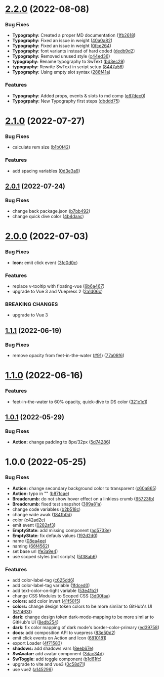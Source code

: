 # [2.2.0](https://github.com/swimmio/swimm-ui/compare/v2.1.0...v2.2.0) (2022-08-08)


### Bug Fixes

* **Typography:** Created a proper MD documentation ([1fb2618](https://github.com/swimmio/swimm-ui/commit/1fb2618132a2f66891d822446752088d4ba57afa))
* **Typography:** Fixed an issue in weight ([40a0a82](https://github.com/swimmio/swimm-ui/commit/40a0a8203a188daea5e821b017fb2de6c83fce35))
* **Typography:** Fixed an issue in weight ([0fce264](https://github.com/swimmio/swimm-ui/commit/0fce2647e926287603ce5d816cfaa5a4edea8d98))
* **Typography:** font variants instead of hard coded ([dedb9d2](https://github.com/swimmio/swimm-ui/commit/dedb9d2c7470587837a2638e28be9ebcf0343bb2))
* **Typography:** Removed unused style ([c44ed36](https://github.com/swimmio/swimm-ui/commit/c44ed36a44f98b41c719bdefa343eb9985fcbe8c))
* **typography:** Rename typography to SwText ([bd3ec29](https://github.com/swimmio/swimm-ui/commit/bd3ec2973eab8aada743ad089ea087ce93b22063))
* **typography:** Rewrite SwText in script setup ([8447a56](https://github.com/swimmio/swimm-ui/commit/8447a567d6a1605700c50017c3a13e30141aed8e))
* **Typography:** Using empty slot syntax ([288f41a](https://github.com/swimmio/swimm-ui/commit/288f41a6ab600f3fb57e9a8732bd53365416f5d8))


### Features

* **Typography:** Added props, events & slots to md comp ([e87dec0](https://github.com/swimmio/swimm-ui/commit/e87dec07f28186705dcf96d390f939c47fe8ffc1))
* **Typogrpahy:** New Typography first steps ([dbddd75](https://github.com/swimmio/swimm-ui/commit/dbddd75aa9af90b6fee48d6ade75e5a310cb4a11))

# [2.1.0](https://github.com/swimmio/swimm-ui/compare/v2.0.1...v2.1.0) (2022-07-27)


### Bug Fixes

* calculate rem size ([b1b0f42](https://github.com/swimmio/swimm-ui/commit/b1b0f421bcbc49587b4d57e59c1307dfcac10cc7))


### Features

* add spacing variables ([0d3e3a9](https://github.com/swimmio/swimm-ui/commit/0d3e3a9aa9deda217db0ba326795cd587be2b53a))

## [2.0.1](https://github.com/swimmio/swimm-ui/compare/v2.0.0...v2.0.1) (2022-07-24)


### Bug Fixes

* change back package.json ([b7bb492](https://github.com/swimmio/swimm-ui/commit/b7bb49232c90e1a6743db03fbe7887fd28832f89))
* change quick dive color ([4b4daac](https://github.com/swimmio/swimm-ui/commit/4b4daacd22bb42838001588932f89fbc5747f0aa))

# [2.0.0](https://github.com/swimmio/swimm-ui/compare/v1.1.1...v2.0.0) (2022-07-03)


### Bug Fixes

* **Icon:** emit click event ([3fc0d0c](https://github.com/swimmio/swimm-ui/commit/3fc0d0c78f1469b4354c324bf566ab59809fa7de))


### Features

* replace v-tooltip with floating-vue ([6b6a467](https://github.com/swimmio/swimm-ui/commit/6b6a46799ab65b25e76bee7850be38995145ffd6))
* upgrade to Vue 3 and Vuepress 2 ([2a1d06c](https://github.com/swimmio/swimm-ui/commit/2a1d06c85c45c7cc4a22c79ff99328d141b67b9b))


### BREAKING CHANGES

* upgrade to Vue 3

## [1.1.1](https://github.com/swimmio/swimm-ui/compare/v1.1.0...v1.1.1) (2022-06-19)


### Bug Fixes

* remove opacity from feet-in-the-water ([#91](https://github.com/swimmio/swimm-ui/issues/91)) ([77a08f6](https://github.com/swimmio/swimm-ui/commit/77a08f6e5231d6033adaaa9328e0852bdb8cf446))

# [1.1.0](https://github.com/swimmio/swimm-ui/compare/v1.0.1...v1.1.0) (2022-06-16)


### Features

* feet-in-the-water to 60% opacity, quick-dive to DS color ([321c1c1](https://github.com/swimmio/swimm-ui/commit/321c1c1fe5f13ed3f7c02a1d7e233cfc3c92de34))

## [1.0.1](https://github.com/swimmio/swimm-ui/compare/v1.0.0...v1.0.1) (2022-05-29)


### Bug Fixes

* **Action:** change padding to 8px/32px ([5d74286](https://github.com/swimmio/swimm-ui/commit/5d742867d45aef8899d299d2e8f9b73686ad4480))

# 1.0.0 (2022-05-25)


### Bug Fixes

* **Action:** change secondary background color to transparent ([c60a865](https://github.com/swimmio/swimm-ui/commit/c60a86561c54bf05872b15fff3e2d7a55f0cb7eb))
* **Action:** typo in "<component>" ([b87fcae](https://github.com/swimmio/swimm-ui/commit/b87fcaeaae463828d51ae6c40b2bb7247444bb8a))
* **Breadcrumb:** do not show hover effect on a linkless crumb ([65723fb](https://github.com/swimmio/swimm-ui/commit/65723fb77780f8be0aa6feb38f01053239add2ac))
* **Breadcrumb:** fixed test snapshot ([389a81a](https://github.com/swimmio/swimm-ui/commit/389a81abf7e7801f5c0f8d7d97e1dcfb90c6cce6))
* change code variables ([b2b518c](https://github.com/swimmio/swimm-ui/commit/b2b518c57d4a88423faf5322393d9aa377348e74))
* change wide awak ([184fb0d](https://github.com/swimmio/swimm-ui/commit/184fb0db384ddc80a720e647f11784eaf9bb4fa4))
* color ([c42ad2e](https://github.com/swimmio/swimm-ui/commit/c42ad2e64c0374ab2b38e02ffbeacdf39174631f))
* emit event ([0282af3](https://github.com/swimmio/swimm-ui/commit/0282af3ce3ab23e006717ff4d0c54d19dad7fc6e))
* **EmptyState:** add missing component ([ad5733e](https://github.com/swimmio/swimm-ui/commit/ad5733e505cfd873b8336703f46ab1802242d3e3))
* **EmptyState:** fix defauls values ([192d2d0](https://github.com/swimmio/swimm-ui/commit/192d2d077abb92ea094beffaee8eadbb3c6d0a24))
* name ([08ea4ee](https://github.com/swimmio/swimm-ui/commit/08ea4eebf41d436f82aae8def5d545cacdb0c19f))
* naming ([66f4562](https://github.com/swimmio/swimm-ui/commit/66f456215b0937b601f7cc83d57437ebab39a4dd))
* set base url ([fe3a9e4](https://github.com/swimmio/swimm-ui/commit/fe3a9e4dd1790d22f7e9bea9bb26f1b1eb000cd2))
* use scoped styles (not scripts) ([5f38ab6](https://github.com/swimmio/swimm-ui/commit/5f38ab6b8dd4084e63b3e0f04cc047e7ba789c93))


### Features

* add color-label-tag ([c625dd6](https://github.com/swimmio/swimm-ui/commit/c625dd6c66a5beb912dc6887df78d414660731e5))
* add color-label-tag variable ([1fdced0](https://github.com/swimmio/swimm-ui/commit/1fdced0baefb6526f2292034c3d4e26709a41312))
* add text-color-on-light variable ([53e41b2](https://github.com/swimmio/swimm-ui/commit/53e41b2d7a84c7cfa765389ad7b63be6b4abcf2b))
* change CSS Modules to Scoped CSS ([3d00faa](https://github.com/swimmio/swimm-ui/commit/3d00faadfaa95cf25b099bebbb55dc5a433e103c))
* **colors:** add color invert ([41f5015](https://github.com/swimmio/swimm-ui/commit/41f50150006463810905ac821e327d059b69fd46))
* **colors:** change design token colors to be more similar to GitHub's UI ([67f463f](https://github.com/swimmio/swimm-ui/commit/67f463ffe22307848a90c9afd0d40a2f6c604137))
* **dark:** change design token dark-mode-mapping to be more similar to GitHub's UI ([8edb254](https://github.com/swimmio/swimm-ui/commit/8edb2541bf5490ab3f47e5944753dae36077ee58))
* **dark:** fix color mapping of dark mode's border-color-primary ([ed39758](https://github.com/swimmio/swimm-ui/commit/ed397589c85ea4f705ea5c5d3a1482d1d02d0f8e))
* **docs:** add composition API to vuepress ([83e50d2](https://github.com/swimmio/swimm-ui/commit/83e50d2df91f815e38c14e0f36845c4d01719fa9))
* emit click events on Action and Icon ([6810181](https://github.com/swimmio/swimm-ui/commit/68101818e6a3759dc6b0514bf488dd380e1197ba))
* export Loader ([4f71583](https://github.com/swimmio/swimm-ui/commit/4f715838faef7f0afe898249c539e64817ebbba0))
* **shadows:** add shadows vars ([8eeb67e](https://github.com/swimmio/swimm-ui/commit/8eeb67e4af616ad9b05dd1225fc1a14f0080a17a))
* **SwAvatar:** add avatar component ([3dac34d](https://github.com/swimmio/swimm-ui/commit/3dac34d993f375fbd7cad8267f716093f0b24fc9))
* **SwToggle:** add toggle component ([b1d61fc](https://github.com/swimmio/swimm-ui/commit/b1d61fc828944295d51865c954263b8a1fe03425))
* upgrade to vite and vue3 ([0c58d71](https://github.com/swimmio/swimm-ui/commit/0c58d716c03d569e72ce05a3fc7856be37907030))
* use vue2 ([a145296](https://github.com/swimmio/swimm-ui/commit/a1452966da4dafe3d30c1df37a6606afd09400c1))
